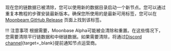 现在您的链数据已被清除，您可以使用新的数据目录启动一个新节点。您可以通过重复本教程的步骤安装最新版本。确保您所使用的是最新可用标签，您可以在[Moonbeam GitHub Release](https://github.com/moonbeam-foundation/moonbeam/releases/) 页面上找到该标签。

!!! 注意事项
    根据需要，Moonbase Alpha可能被会清除和重置。在这些情况下，您需要清除平行链数据和中继链数据。如果需要清除，将通过[Discord channel](https://discord.gg/PfpUATX){target=_blank}提前通知节点运营商。
